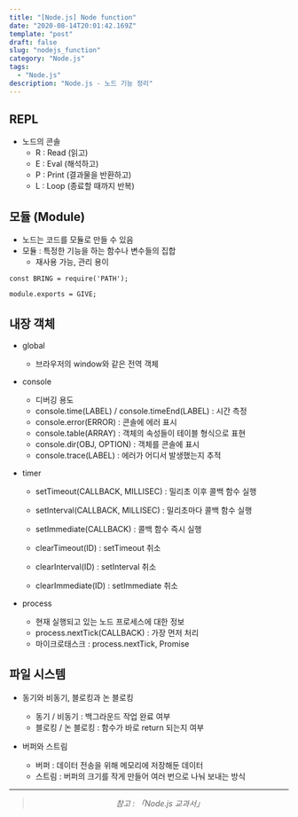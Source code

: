 ```yaml
---
title: "[Node.js] Node function"
date: "2020-08-14T20:01:42.169Z"
template: "post"
draft: false
slug: "nodejs_function"
category: "Node.js"
tags:
  - "Node.js"
description: "Node.js - 노드 기능 정리"
---
```


## REPL

- 노드의 콘솔
  - R : Read (읽고)
  - E : Eval (해석하고)
  - P : Print (결과물을 반환하고)
  - L : Loop (종료할 때까지 반복)

## 모듈 (Module)

- 노드는 코드를 모듈로 만들 수 있음
- 모듈 : 특정한 기능을 하는 함수나 변수들의 집합
  - 재사용 가능, 관리 용이

```{.javascript}
const BRING = require('PATH');

module.exports = GIVE;
```

## 내장 객체

- global

  - 브라우저의 window와 같은 전역 객체

- console

  - 디버깅 용도
  - console.time(LABEL) / console.timeEnd(LABEL) : 시간 측정
  - console.error(ERROR) : 콘솔에 에러 표시
  - console.table(ARRAY) : 객체의 속성들이 테이블 형식으로 표현
  - console.dir(OBJ, OPTION) : 객체를 콘솔에 표시
  - console.trace(LABEL) : 에러가 어디서 발생했는지 추적

- timer

  - setTimeout(CALLBACK, MILLISEC) : 밀리초 이후 콜백 함수 실행
  - setInterval(CALLBACK, MILLISEC) : 밀리초마다 콜백 함수 실행
  - setImmediate(CALLBACK) : 콜백 함수 즉시 실행

  - clearTimeout(ID) : setTimeout 취소
  - clearInterval(ID) : setInterval 취소
  - clearImmediate(ID) : setImmediate 취소

- process
  - 현재 실행되고 있는 노드 프로세스에 대한 정보
  - process.nextTick(CALLBACK) : 가장 먼저 처리
  - 마이크로태스크 : process.nextTick, Promise

## 파일 시스템

- 동기와 비동기, 블로킹과 논 블로킹

  - 동기 / 비동기 : 백그라운드 작업 완료 여부
  - 블로킹 / 논 블로킹 : 함수가 바로 return 되는지 여부

- 버퍼와 스트림
  - 버퍼 : 데이터 전송을 위해 메모리에 저장해둔 데이터
  - 스트림 : 버퍼의 크기를 작게 만들어 여러 번으로 나눠 보내는 방식

<hr>

> <center><i>참고 : 「Node.js 교과서」</i></center>
